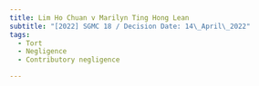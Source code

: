 ```yaml
---
title: Lim Ho Chuan v Marilyn Ting Hong Lean
subtitle: "[2022] SGMC 18 / Decision Date: 14\_April\_2022"
tags:
  - Tort
  - Negligence
  - Contributory negligence

---
```

